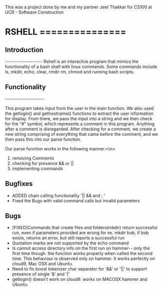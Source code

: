 <p> This was a project done by me and my partner Jeet Thakkar for CS100 at UCR - Software Construction</p>


<h1>RSHELL</hi>
===============

<h2>Introduction</h2>
-------------------
Rshell is an interactive program that mimics the functionality of a 
bash shell with linux commands. Some commands include ls, mkdir, echo, clear, rmdir
rm, chmod and running bash scripts.

<h2>Functionality</h2>
--------------------

This program takes input from the user in the main function. 
We also used the getlogin() and gethostname() functions to 
extract the user information for display. From there,
we pass the input into a string and we then check for the "#" symbol, which
represents a comment in this program. Anything after a comment is disregarded.
After checking for a comment, we create a new string comprising of everything that
came before the comment, and we then pass this into our parse function.

Our parse function works in the following manner:<\n>
    <ol><li>removing Comments</li>
    <li>checking for presence && or || </li>
    <li>implementing commands</li></ol>

<h2>Bugfixes</h2>
<ul>
<li>ADDED chain calling functionality '|| && and ; '</li>
<li>Fixed the Bugs with valid command calls but invalid parameters</li></ul>


<h2>Bugs</h2>

<ul>
<li><bold>[FIXED]</bold>Commands that create files and folders(mkdir) return successful run, even if parameters provided are wrong for ex. mkdir bob, if bob exists, 
returns an error, but still reports a successful run


<li>Quotation marks are not supported by the echo command</li>


<li>ls cannot access directory info on the first run on hammer-- only the first time though. the function works properly when called the second time. This behaviour is observed only on hammer. It works perfectly on cloud9, Mac OSX and Ubuntu.</li>


<li>Need to fix boost tokenizer char separator for '&&' or '||' to support presence of single '&' and '|'</li>


<li>getlogin() doesn't work on cloud9. works on MACOSX hammer and Ubuntu.</li>
</ul>



